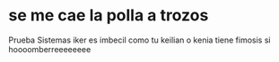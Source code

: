 # se me cae la polla a trozos
Prueba Sistemas
iker es imbecil
como tu
keilian o kenia tiene fimosis
si hoooomberreeeeeeee
